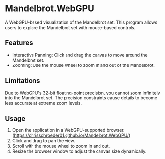 # Mandelbrot.WebGPU
A WebGPU-based visualization of the Mandelbrot set. This program allows users to explore the Mandelbrot set with mouse-based controls.

## Features
- Interactive Panning: Click and drag the canvas to move around the Mandelbrot set.
- Zooming: Use the mouse wheel to zoom in and out of the Mandelbrot.

## Limitations
Due to WebGPU's 32-bit floating-point precision, you cannot zoom infinitely into the Mandelbrot set. The precision constraints cause details to become less accurate at extreme zoom levels.

## Usage
1. Open the application in a WebGPU-supported browser. (https://chrisschroeder01.github.io/Mandelbrot.WebGPU/)
2. Click and drag to pan the view.
3. Scroll with the mouse wheel to zoom in and out.
4. Resize the browser window to adjust the canvas size dynamically.

